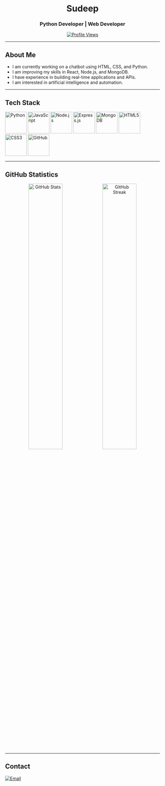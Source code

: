 <h1 align="center">Sudeep</h1>
<h3 align="center">Python Developer | Web Developer</h3>

<p align="center">
  <a href="https://github.com/Sudeep-py">
    <img src="https://komarev.com/ghpvc/?username=Sudeep-py&label=Profile%20views&color=0e75b6&style=flat" alt="Profile Views" />
  </a>
</p>

---

## About Me  
- I am currently working on a chatbot using HTML, CSS, and Python.  
- I am improving my skills in React, Node.js, and MongoDB.  
- I have experience in building real-time applications and APIs.  
- I am interested in artificial intelligence and automation.  

---

## Tech Stack  
<p align="left">
  <img src="https://skillicons.dev/icons?i=javascript" height="70" alt="Python" />
  <img src="https://skillicons.dev/icons?i=nodejs" height="70" alt="JavaScript" />
  <img src="https://skillicons.dev/icons?i=expressjs" height="70" alt="Node.js" />
  <img src="https://skillicons.dev/icons?i=python" height="70" alt="Express.js" />
  <img src="https://skillicons.dev/icons?i=mongodb" height=70" alt="MongoDB" />
  <img src="https://skillicons.dev/icons?i=html" height="70" alt="HTML5" />
  <img src="https://skillicons.dev/icons?i=css" height="70" alt="CSS3" />
  <img src="https://skillicons.dev/icons?i=github" height="70" alt="GitHub" />
</p>

---

## GitHub Statistics  
<p align="center">
  <img width="47%" src="https://github-readme-stats.vercel.app/api?username=Sudeep-py&show_icons=true&theme=default" alt="GitHub Stats" />
  <img width="47%" src="https://github-readme-streak-stats.herokuapp.com/?user=Sudeep-py&theme=default" alt="GitHub Streak" />
</p>

---

## Contact  
<p align="left">
  <a href="mailto:your_email@example.com">
    <img src="https://img.shields.io/badge/Email-000000?style=for-the-badge&logo=gmail&logoColor=white" alt="Email" />
  </a>
  <a href="https://www.linkedin.com/in/yourprofile">
    <img src="https://img.shields.io/badge/LinkedIn-0A66C2

